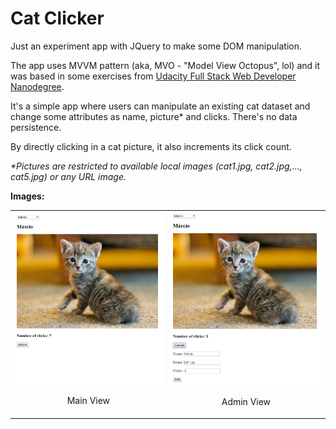 # Cat Clicker

Just an experiment app with JQuery to make some DOM manipulation.

The app uses MVVM pattern (aka, MVO - "Model View Octopus", lol) and it was based in some exercises from [Udacity Full Stack Web Developer Nanodegree](https://www.udacity.com/course/full-stack-web-developer-nanodegree--nd004).

It's a simple app where users can manipulate an existing cat dataset and change some attributes as name, picture* and clicks. There's no data persistence.

By directly clicking in a cat picture, it also increments its click count.

_*Pictures are restricted to available local images (cat1.jpg, cat2.jpg,..., cat5.jpg) or any URL image._

**Images:**

<table align="center">
  <tr>
     <td>
       <img src="screenshots/image1.jpg" width="400" title="Main View">
       <p align="center">Main View</p>
     </td>
     <td>
       <img src="screenshots/image2.jpg" width="400" title="Admin View">
       <p align="center">Admin View</p>
     </td>
  </tr>
</table>
